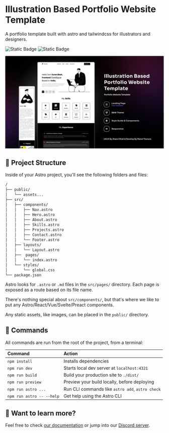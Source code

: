 # Illustration Based Portfolio Website Template

A portfolio template built with astro and tailwindcss for illustrators and designers.

![Static Badge](https://img.shields.io/badge/UI%2FUX-Jhanvi%20Shah-blue) ![Static Badge](https://img.shields.io/badge/Develop-Manul_Thanura-red)

![Cover](./public/Cover.jpg)

## 🚀 Project Structure

Inside of your Astro project, you'll see the following folders and files:

```text
/
├── public/
│   └── assets...
├── src/
│   ├── components/
│   │   ├── Nav.astro
│   │   ├── Hero.astro
│   │   ├── About.astro
│   │   ├── Skills.astro
│   │   ├── Projects.astro
│   │   ├── Contact.astro
|   │   └── Footer.astro
│   ├── layouts/
│   │   └── Layout.astro
│   ├──  pages/
│   │   └── index.astro
│   └── styles/
│       └── global.css
└── package.json
```

Astro looks for `.astro` or `.md` files in the `src/pages/` directory. Each page is exposed as a route based on its file name.

There's nothing special about `src/components/`, but that's where we like to put any Astro/React/Vue/Svelte/Preact components.

Any static assets, like images, can be placed in the `public/` directory.

## 🧞 Commands

All commands are run from the root of the project, from a terminal:

| Command                   | Action                                           |
| :------------------------ | :----------------------------------------------- |
| `npm install`             | Installs dependencies                            |
| `npm run dev`             | Starts local dev server at `localhost:4321`      |
| `npm run build`           | Build your production site to `./dist/`          |
| `npm run preview`         | Preview your build locally, before deploying     |
| `npm run astro ...`       | Run CLI commands like `astro add`, `astro check` |
| `npm run astro -- --help` | Get help using the Astro CLI                     |

## 👀 Want to learn more?

Feel free to check [our documentation](https://docs.astro.build) or jump into our [Discord server](https://astro.build/chat).
